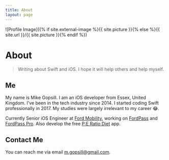 ```yaml
---
title: About
layout: page
---
```

![Profile Image]({% if site.external-image %}{{ site.picture }}{% else %}{{ site.url }}/{{ site.picture }}{% endif %})

# About
> Writing about Swift and iOS. I hope it will help others and help myself.

## Me
My name is Mike Gopsill. I am an iOS developer from Essex, United Kingdom. I’ve been in the tech industry since 2014. I started coding Swift professionally in 2017. My studies were largely irrelevant to my career 😂.

Currently Senior iOS Engineer at [Ford Mobility](https://www.ford.com/mobility.html), working on [‎FordPass](https://apps.apple.com/us/app/fordpass/id1095418609) and [‎FordPass Pro](https://apps.apple.com/gb/app/fordpass-pro/id1471369674).
Also develop the free [P:E Ratio Diet](https://apps.apple.com/us/app/p-e-ratio/id1486639935) app.

## Contact Me
You can reach me via email  [m.gopsill@gmail.com](mailto:m.gopsill@gmail.com).
